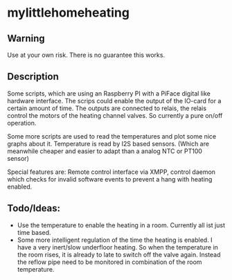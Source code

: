 # mylittlehomeheating

## Warning

Use at your own risk. There is no guarantee this works. 

## Description

Some scripts, which are using an Raspberry PI with a PiFace digital like hardware interface. The scrips could enable the 
output of the IO-card for a certain amount of time.  The outputs are connected to relais, the relais control the motors of 
the heating channel valves. So currently a pure on/off operation. 

Some more scripts are used to read the temperatures and plot some nice graphs about it. Temperature is read by I2S based sensors. 
(Which are meanwhile cheaper and easier to adapt than a analog NTC or PT100 sensor)

Special features are: Remote control interface via XMPP, control daemon which checks for invalid software events to prevent a 
hang with heating enabled. 

## Todo/Ideas:

* Use the temperature to enable the heating in a room. Currently all ist just time based.
* Some more intelligent regulation of the time the heating is enabled. I have a very inert/slow underfloor heating. So when 
the temperature in the room rises, it is already to late to switch off the valve again. Instead the reflow pipe need to be
monitored in combination of the room temperature. 



